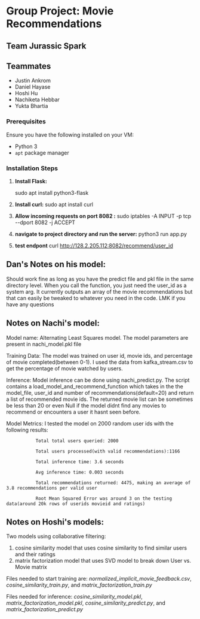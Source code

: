 # Group Project: Movie Recommendations
## Team Jurassic Spark

## Teammates
- Justin Ankrom
- Daniel Hayase
- Hoshi Hu
- Nachiketa Hebbar
- Yukta Bhartia

### Prerequisites

Ensure you have the following installed on your VM:

- Python 3
- `apt` package manager

### Installation Steps

1. **Install Flask:**

   sudo apt install python3-flask
2. **Install curl:**
    sudo apt install curl

3. **Allow incoming requests on port 8082 :**
    sudo iptables -A INPUT -p tcp --dport 8082 -j ACCEPT

4. **navigate to project directory and run the server:** 
         python3 run app.py
5. **test endpont**
    curl http://128.2.205.112:8082/recommend/user_id

## Dan's Notes on his model: 

Should work fine as long as you have the predict file and pkl file in the same directory level. When you call the function, you just need the user_id as a system arg. It currently outputs an array of the movie recommendations but that can easily be tweaked to whatever you need in the code. LMK if you have any questions

## Notes on Nachi's model:

Model name: Alternating Least Squares model. The model parameters are present in nachi_model.pkl file

Training Data: The model was trained on user id, movie ids, and percentage of movie completed(between 0-1). I used the data from kafka_stream.csv to get the percentage of movie watched by users. 

Inference: Model inference can be done using nachi_predict.py. The script contains a load_model_and_recommend_function which takes in the the model_file, user_id and number of recommendations(default=20) and return a list of recommended movie ids. The returned movie list can be sometimes be less than 20 or even Null if the model didnt find any movies to recommend or encounters a user it hasnt seen before.

Model Metrics: I tested the model on 2000 random user ids with the following results: 

               Total total users queried: 2000
               
               Total users processed(with valid recommendations):1166
               
               Total inference time: 3.6 seconds
               
               Avg inference time: 0.003 seconds
               
               Total recommendations returned: 4475, making an average of 3.8 recommendations per valid user
               
               Root Mean Squared Error was around 3 on the testing data(around 20k rows of userids movieid and ratings)


## Notes on Hoshi's models:

Two models using collaborative filtering: 

1) cosine similarity model that uses cosine similarity to find similar users and their ratings
2) matrix factorization model that uses SVD model to break down User vs. Movie matrix

Files needed to start training are: _normalized_implicit_movie_feedback.csv_, _cosine_similarity_train.py_, and _matrix_factorization_train.py_

Files needed for inference: _cosine_similarity_model.pkl_, _matrix_factorization_model.pkl_, _cosine_similarity_predict.py_, and _matrix_factorization_predict.py_
